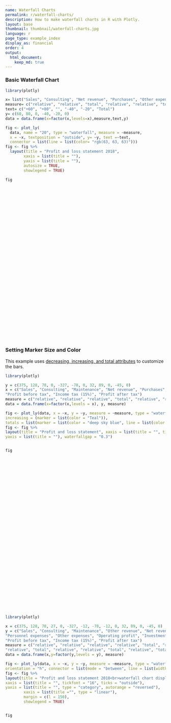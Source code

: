 ```yaml
---
name: Waterfall Charts
permalink: r/waterfall-charts/
description: How to make waterfall charts in R with Plotly.
layout: base
thumbnail: thumbnail/waterfall-charts.jpg
language: r
page_type: example_index
display_as: financial
order: 4
output:
  html_document:
    keep_md: true
---
```



### Basic Waterfall Chart


```r
library(plotly)

x= list("Sales", "Consulting", "Net revenue", "Purchases", "Other expenses", "Profit before tax")
measure= c("relative", "relative", "total", "relative", "relative", "total")
text= c("+60", "+80", "", "-40", "-20", "Total")
y= c(60, 80, 0, -40, -20, 0)
data = data.frame(x=factor(x,levels=x),measure,text,y)

fig <- plot_ly(
  data, name = "20", type = "waterfall", measure = ~measure,
  x = ~x, textposition = "outside", y= ~y, text =~text,
  connector = list(line = list(color= "rgb(63, 63, 63)"))) 
fig <- fig %>%
  layout(title = "Profit and loss statement 2018",
        xaxis = list(title = ""),
        yaxis = list(title = ""),
        autosize = TRUE,
        showlegend = TRUE)

fig
```

<div id="htmlwidget-bcb97f7278ac7caeb16f" style="width:672px;height:480px;" class="plotly html-widget"></div>
<script type="application/json" data-for="htmlwidget-bcb97f7278ac7caeb16f">{"x":{"visdat":{"30f45c026006":["function () ","plotlyVisDat"]},"cur_data":"30f45c026006","attrs":{"30f45c026006":{"measure":{},"x":{},"textposition":"outside","y":{},"text":{},"connector":{"line":{"color":"rgb(63, 63, 63)"}},"name":"20","alpha_stroke":1,"sizes":[10,100],"spans":[1,20],"type":"waterfall"}},"layout":{"margin":{"b":40,"l":60,"t":25,"r":10},"title":"Profit and loss statement 2018","xaxis":{"domain":[0,1],"automargin":true,"title":"","type":"category","categoryorder":"array","categoryarray":["Sales","Consulting","Net revenue","Purchases","Other expenses","Profit before tax"]},"yaxis":{"domain":[0,1],"automargin":true,"title":""},"autosize":true,"showlegend":true,"hovermode":"closest"},"source":"A","config":{"showSendToCloud":false},"data":[{"measure":["relative","relative","total","relative","relative","total"],"x":["Sales","Consulting","Net revenue","Purchases","Other expenses","Profit before tax"],"textposition":["outside","outside","outside","outside","outside","outside"],"y":[60,80,0,-40,-20,0],"text":["+60","+80","","-40","-20","Total"],"connector":{"line":{"color":"rgb(63, 63, 63)"}},"name":"20","type":"waterfall","xaxis":"x","yaxis":"y","frame":null}],"highlight":{"on":"plotly_click","persistent":false,"dynamic":false,"selectize":false,"opacityDim":0.2,"selected":{"opacity":1},"debounce":0},"shinyEvents":["plotly_hover","plotly_click","plotly_selected","plotly_relayout","plotly_brushed","plotly_brushing","plotly_clickannotation","plotly_doubleclick","plotly_deselect","plotly_afterplot","plotly_sunburstclick"],"base_url":"https://plot.ly"},"evals":[],"jsHooks":[]}</script>


### Setting Marker Size and Color
This example uses [decreasing, increasing, and total attributes](https://plot.ly/r/reference/#waterfall-decreasing-marker-line-color) to customize the bars.


```r
library(plotly)

y = c(375, 128, 78, 0, -327, -78, 0, 32, 89, 0, -45, 0)
x = c("Sales", "Consulting", "Maintenance", "Net revenue", "Purchases", "Material expenses", "Operating profit", "Investment income", "Financial income",
"Profit before tax", "Income tax (15%)", "Profit after tax")
measure = c("relative", "relative", "relative", "total", "relative", "relative", "total", "relative", "relative", "total", "relative", "total")
data = data.frame(x=factor(x,levels = x), y, measure)

fig <- plot_ly(data, x = ~x, y = ~y, measure = ~measure, type = "waterfall", base = 300, decreasing = list(marker = list(color = "Maroon", line = list(color = "red", width = 2))),
increasing = (marker = list(color = "Teal")),
totals = list(marker = list(color = "deep sky blue", line = list(color = 'blue', width = 3))))
fig <- fig %>%
layout(title = "Profit and loss statement", xaxis = list(title = "", tickfont = "16", ticks = "outside"),
yaxis = list(title = ""), waterfallgap = "0.3")


fig
```

<div id="htmlwidget-8834eb56b2b9c848f13c" style="width:672px;height:480px;" class="plotly html-widget"></div>
<script type="application/json" data-for="htmlwidget-8834eb56b2b9c848f13c">{"x":{"visdat":{"30f42a5d6f32":["function () ","plotlyVisDat"]},"cur_data":"30f42a5d6f32","attrs":{"30f42a5d6f32":{"x":{},"y":{},"measure":{},"base":300,"decreasing":{"marker":{"color":"Maroon","line":{"color":"red","width":2}}},"increasing":{"color":"Teal"},"totals":{"marker":{"color":"deep sky blue","line":{"color":"blue","width":3}}},"alpha_stroke":1,"sizes":[10,100],"spans":[1,20],"type":"waterfall"}},"layout":{"margin":{"b":40,"l":60,"t":25,"r":10},"title":"Profit and loss statement","xaxis":{"domain":[0,1],"automargin":true,"title":"","tickfont":"16","ticks":"outside","type":"category","categoryorder":"array","categoryarray":["Sales","Consulting","Maintenance","Net revenue","Purchases","Material expenses","Operating profit","Investment income","Financial income","Profit before tax","Income tax (15%)","Profit after tax"]},"yaxis":{"domain":[0,1],"automargin":true,"title":""},"waterfallgap":"0.3","hovermode":"closest","showlegend":false},"source":"A","config":{"showSendToCloud":false},"data":[{"x":["Sales","Consulting","Maintenance","Net revenue","Purchases","Material expenses","Operating profit","Investment income","Financial income","Profit before tax","Income tax (15%)","Profit after tax"],"y":[375,128,78,0,-327,-78,0,32,89,0,-45,0],"measure":["relative","relative","relative","total","relative","relative","total","relative","relative","total","relative","total"],"base":300,"decreasing":{"marker":{"color":"Maroon","line":{"color":"red","width":2}}},"increasing":{"color":"Teal"},"totals":{"marker":{"color":"deep sky blue","line":{"color":"blue","width":3}}},"type":"waterfall","xaxis":"x","yaxis":"y","frame":null}],"highlight":{"on":"plotly_click","persistent":false,"dynamic":false,"selectize":false,"opacityDim":0.2,"selected":{"opacity":1},"debounce":0},"shinyEvents":["plotly_hover","plotly_click","plotly_selected","plotly_relayout","plotly_brushed","plotly_brushing","plotly_clickannotation","plotly_doubleclick","plotly_deselect","plotly_afterplot","plotly_sunburstclick"],"base_url":"https://plot.ly"},"evals":[],"jsHooks":[]}</script>


```r
library(plotly)

x = c(375, 128, 78, 27, 0, -327, -12, -78, -12, 0, 32, 89, 0, -45, 0)
y = c("Sales", "Consulting", "Maintenance", "Other revenue", "Net revenue", "Purchases", "Material expenses",
"Personnel expenses", "Other expenses", "Operating profit", "Investment income", "Financial income",
"Profit before tax", "Income tax (15%)", "Profit after tax")
measure = c("relative", "relative", "relative", "relative", "total", "relative", "relative", "relative",
"relative", "total", "relative", "relative", "total", "relative", "total")
data = data.frame(x,y=factor(y,levels = y), measure)

fig <- plot_ly(data, x = ~x, y = ~y, measure = ~measure, type = "waterfall", name = "2018",
orientation = "h", connector = list(mode = "between", line = list(width = 4, color = "rgb(0, 0, 0)", dash = 0)))
fig <- fig %>%
layout(title = "Profit and loss statement 2018<br>waterfall chart displaying positive and negative",
xaxis = list(title = "", tickfont = "16", ticks = "outside"),
yaxis = list(title = "", type = "category", autorange = "reversed"),
        xaxis = list(title ="", type = "linear"),
        margin = c(l = 150),
        showlegend = TRUE)


fig
```

<div id="htmlwidget-c1864cac46ffb1a53cbd" style="width:672px;height:480px;" class="plotly html-widget"></div>
<script type="application/json" data-for="htmlwidget-c1864cac46ffb1a53cbd">{"x":{"visdat":{"30f43481d4b2":["function () ","plotlyVisDat"]},"cur_data":"30f43481d4b2","attrs":{"30f43481d4b2":{"x":{},"y":{},"measure":{},"orientation":"h","connector":{"mode":"between","line":{"width":4,"color":"rgb(0, 0, 0)","dash":0}},"name":"2018","alpha_stroke":1,"sizes":[10,100],"spans":[1,20],"type":"waterfall"}},"layout":{"margin":150,"title":"Profit and loss statement 2018<br>waterfall chart displaying positive and negative","xaxis":{"domain":[0,1],"automargin":true,"title":"","tickfont":"16","ticks":"outside"},"yaxis":{"domain":[0,1],"automargin":true,"title":"","type":"category","autorange":"reversed","categoryorder":"array","categoryarray":["Sales","Consulting","Maintenance","Other revenue","Net revenue","Purchases","Material expenses","Personnel expenses","Other expenses","Operating profit","Investment income","Financial income","Profit before tax","Income tax (15%)","Profit after tax"]},"showlegend":true,"hovermode":"closest"},"source":"A","config":{"showSendToCloud":false},"data":[{"x":[375,128,78,27,0,-327,-12,-78,-12,0,32,89,0,-45,0],"y":["Sales","Consulting","Maintenance","Other revenue","Net revenue","Purchases","Material expenses","Personnel expenses","Other expenses","Operating profit","Investment income","Financial income","Profit before tax","Income tax (15%)","Profit after tax"],"measure":["relative","relative","relative","relative","total","relative","relative","relative","relative","total","relative","relative","total","relative","total"],"orientation":"h","connector":{"mode":"between","line":{"width":4,"color":"rgb(0, 0, 0)","dash":0}},"name":"2018","type":"waterfall","xaxis":"x","yaxis":"y","frame":null}],"highlight":{"on":"plotly_click","persistent":false,"dynamic":false,"selectize":false,"opacityDim":0.2,"selected":{"opacity":1},"debounce":0},"shinyEvents":["plotly_hover","plotly_click","plotly_selected","plotly_relayout","plotly_brushed","plotly_brushing","plotly_clickannotation","plotly_doubleclick","plotly_deselect","plotly_afterplot","plotly_sunburstclick"],"base_url":"https://plot.ly"},"evals":[],"jsHooks":[]}</script>
